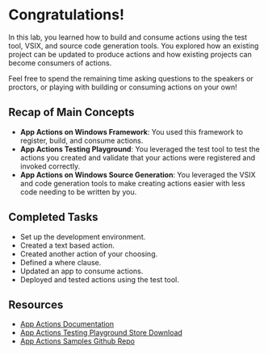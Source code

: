 # Congratulations! 
In this lab, you learned how to build and consume actions using the test tool, VSIX, and source code generation tools. You explored how an existing project can be updated to produce actions and how existing projects can become consumers of actions. 

Feel free to spend the remaining time asking questions to the speakers or proctors, or playing with building or consuming actions on your own!

## Recap of Main Concepts 
- **App Actions on Windows Framework**: You used this framework to register, build, and consume actions. 
- **App Actions Testing Playground**: You leveraged the test tool to test the actions you created and validate that your actions were registered and invoked correctly. 
- **App Actions on Windows Source Generation**: You leveraged the VSIX and code generation tools to make creating actions easier with less code needing to be written by you. 

## Completed Tasks 
- Set up the development environment.
- Created a text based action.
- Created another action of your choosing.
- Defined a where clause.
- Updated an app to consume actions.
- Deployed and tested actions using the test tool. 

## Resources

- [App Actions Documentation](https://aka.ms/AppActionsOnWindows)
- [App Actions Testing Playground Store Download](https://aka.ms/AppActionsTestingPlayground)
- [App Actions Samples Github Repo](https://github.com/microsoft/App-Actions-On-Windows-Samples)
